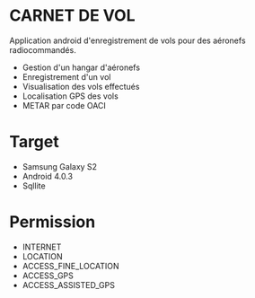 # CARNET DE VOL
Application android d'enregistrement de vols pour des aéronefs radiocommandés.

* Gestion d'un hangar d'aéronefs 
* Enregistrement d'un vol
* Visualisation des vols effectués
* Localisation GPS des vols
* METAR par code OACI

# Target
* Samsung Galaxy S2
* Android 4.0.3
* Sqllite

# Permission
* INTERNET
* LOCATION
* ACCESS_FINE_LOCATION
* ACCESS_GPS
* ACCESS_ASSISTED_GPS
